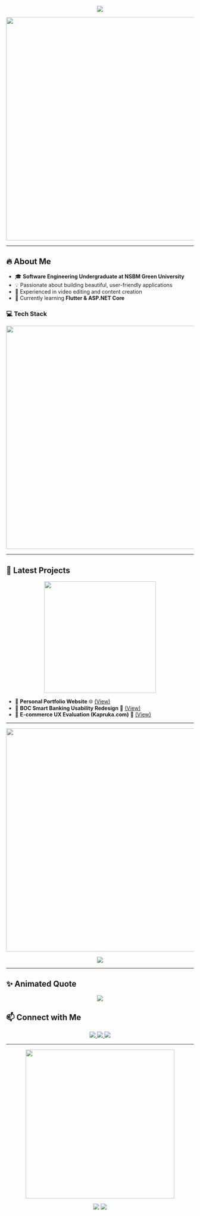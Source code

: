 <p align="center">
  <img src="https://readme-typing-svg.herokuapp.com?size=32&duration=3000&color=F7B42C&center=true&vCenter=true&multiline=true&lines=%E2%9C%A8+Hello,+I'm+Janethra!+%F0%9F%91%8B;🚀+Software+Engineer+%7C+UI%2FUX+Designer+%7C+Video+Editor;🎨+Creative+Thinker+%7C+Tech+Enthusiast;📈+Always+Learning+%7C+Building+Something+Awesome!" />
</p>

<p align="center">
  <img src="https://media.giphy.com/media/kH1DBkPNyZPOk0BxrM/giphy.gif" width="600">
</p>

---

## 🔥 About Me
- 🎓 **Software Engineering Undergraduate at NSBM Green University**
- 💡 Passionate about building beautiful, user-friendly applications
- 🎥 Experienced in video editing and content creation
- 🚀 Currently learning **Flutter & ASP.NET Core**

### 💻 Tech Stack
<p align="center">
  <img src="https://skillicons.dev/icons?i=html,css,js,react,flutter,figma,xd,adobe,cpp,cs,dotnet,python" width="600">
</p>

---

## 🚀 Latest Projects

<p align="center">
  <img src="https://media.giphy.com/media/UVG0BN8TOMKkPOJS6e/giphy.gif" width="300">
</p>

- 🔹 **Personal Portfolio Website** 🌐 [(View)](https://github.com/your-portfolio-link)
- 🔹 **BOC Smart Banking Usability Redesign** 📲 [(View)](https://github.com/your-boc-project-link)
- 🔹 **E-commerce UX Evaluation (Kapruka.com)** 🛒 [(View)](https://github.com/your-kapruka-project-link)

---

<p align="center">
  <img src="https://github-readme-stats.vercel.app/api?username=Janethra&show_icons=true&theme=radical" width="600">
</p>

<p align="center">
  <img src="https://github-profile-trophy.vercel.app/?username=Janethra&theme=radical&no-bg=true&margin-w=15" />
</p>

---

## ✨ Animated Quote
<p align="center">
  <img src="https://readme-typing-svg.herokuapp.com?font=Fira+Code&size=22&pause=1000&color=36BCF7&center=true&width=700&lines=%E2%9C%A8+Code+is+like+humor.+When+you+have+to+explain+it,+it's+bad.;%F0%9F%94%A5+Keep+pushing+boundaries,+keep+innovating!;%F0%9F%8C%9F+Strive+for+progress,+not+perfection!" />
</p>

## 📫 Connect with Me
<p align="center">
  <a href="https://linkedin.com/in/your-profile">
    <img src="https://img.shields.io/badge/-LinkedIn-blue?style=flat-square&logo=linkedin&logoColor=white">
  </a>
  <a href="https://twitter.com/your-profile">
    <img src="https://img.shields.io/badge/-Twitter-blue?style=flat-square&logo=twitter&logoColor=white">
  </a>
  <a href="https://github.com/Janethra">
    <img src="https://img.shields.io/badge/-GitHub-333?style=flat-square&logo=github&logoColor=white">
  </a>
</p>

---

<p align="center">
  <img src="https://media.giphy.com/media/SWoSkN6DxTszqIKEqv/giphy.gif" width="400">
</p>

<p align="center">
  <img src="https://forthebadge.com/images/badges/made-with-markdown.svg" />
  <img src="https://forthebadge.com/images/badges/powered-by-coffee.svg" />
</p>